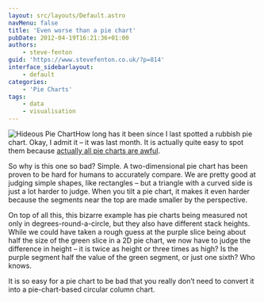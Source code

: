 ```yaml
---
layout: src/layouts/Default.astro
navMenu: false
title: 'Even worse than a pie chart'
pubDate: 2012-04-19T16:21:36+01:00
authors:
    - steve-fenton
guid: 'https://www.stevefenton.co.uk/?p=814'
interface_sidebarlayout:
    - default
categories:
    - 'Pie Charts'
tags:
    - data
    - visualisation
---
```


![Hideous Pie Chart](/img/2015/07/hideous_pie_chart.jpg)How long has it been since I last spotted a rubbish pie chart. Okay, I admit it – it was last month. It is actually quite easy to spot them because [actually all pie charts are awful](/2009/04/pie-charts-are-bad/).

So why is this one so bad? Simple. A two-dimensional pie chart has been proven to be hard for humans to accurately compare. We are pretty good at judging simple shapes, like rectangles – but a triangle with a curved side is just a lot harder to judge. When you tilt a pie chart, it makes it even harder because the segments near the top are made smaller by the perspective.

On top of all this, this bizarre example has pie charts being measured not only in degrees-round-a-circle, but they also have different stack heights. While we could have taken a rough guess at the purple slice being about half the size of the green slice in a 2D pie chart, we now have to judge the difference in height – it is twice as height or three times as high? Is the purple segment half the value of the green segment, or just one sixth? Who knows.

It is so easy for a pie chart to be bad that you really don’t need to convert it into a pie-chart-based circular column chart.